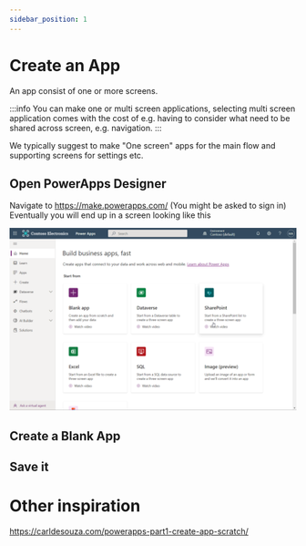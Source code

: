 ```yaml
---
sidebar_position: 1
---
```


# Create an App
An app consist of one or more screens. 

:::info
You can make one or multi screen applications, selecting multi screen application comes with the cost of e.g. having to consider what need to be shared across screen, e.g. navigation.
:::

We typically suggest to make "One screen" apps for the main flow and supporting screens for settings etc.

## Open PowerApps Designer
Navigate to https://make.powerapps.com/ (You might be asked to sign in) Eventually you will end up in a screen looking like this

![](2022-09-22-08-19-07.png)

## Create a Blank App

## Save it

# Other inspiration

https://carldesouza.com/powerapps-part1-create-app-scratch/